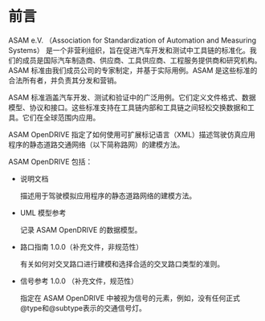 # 前言

ASAM e.V. （Association for Standardization of Automation and Measuring Systems） 是一个非营利组织，旨在促进汽车开发和测试中工具链的标准化。我们的成员是国际汽车制造商、供应商、工具供应商、工程服务提供商和研究机构。ASAM 标准由我们成员公司的专家制定，并基于实际用例。ASAM 是这些标准的合法所有者，并负责其分发和营销。

ASAM 标准涵盖汽车开发、测试和验证中的广泛用例。它们定义文件格式、数据模型、协议和接口。这些标准支持在工具链内部和工具链之间轻松交换数据和工具。它们在全球范围内应用。

ASAM OpenDRIVE 指定了如何使用可扩展标记语言（XML）描述驾驶仿真应用程序的静态道路交通网络（以下简称路网）的建模方法。

ASAM OpenDRIVE 包括：

- 说明文档

    描述用于驾驶模拟应用程序的静态道路网络的建模方法。

- UML 模型参考
  
    记录 ASAM OpenDRIVE 的数据模型。

- 路口指南 1.0.0（补充文件，非规范性）

    有关如何对交叉路口进行建模和选择合适的交叉路口类型的准则。

- 信号参考 1.0.0 （补充文件，规范性）

    指定在 ASAM OpenDRIVE 中被视为信号的元素，例如，没有任何正式@type和@subtype表示的交通信号灯。

